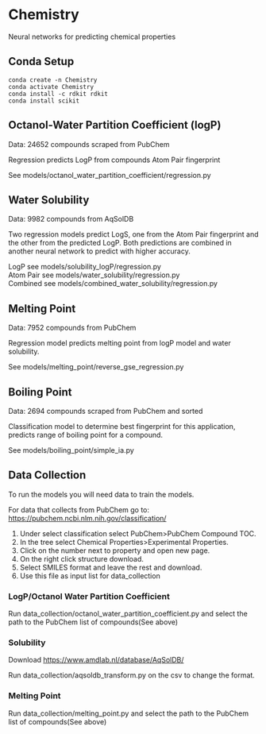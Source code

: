 # Chemistry
Neural networks for predicting chemical properties

## Conda Setup

```
conda create -n Chemistry
conda activate Chemistry
conda install -c rdkit rdkit
conda install scikit
```

## Octanol-Water Partition Coefficient (logP)
Data: 24652 compounds scraped from PubChem

Regression predicts LogP from compounds Atom Pair fingerprint

See models/octanol_water_partition_coefficient/regression.py

## Water Solubility
Data: 9982 compounds from AqSolDB

Two regression models predict LogS, one from the Atom Pair fingerprint and the other from the predicted LogP. Both predictions are combined in another neural network to predict with higher accuracy. 

LogP see models/solubility_logP/regression.py  
Atom Pair see models/water_solubility/regression.py  
Combined see models/combined_water_solubility/regression.py  

## Melting Point
Data: 7952 compounds from PubChem

Regression model predicts melting point from logP model and water solubility.

See models/melting_point/reverse_gse_regression.py

## Boiling Point
Data: 2694 compounds scraped from PubChem and sorted

Classification model to determine best fingerprint for this application, predicts range of boiling point for a compound.

See models/boiling_point/simple_ia.py

## Data Collection
To run the models you will need data to train the models.

For data that collects from PubChem go to: https://pubchem.ncbi.nlm.nih.gov/classification/  
1. Under select classification select PubChem>PubChem Compound TOC.
2. In the tree select Chemical Properties>Experimental Properties.
3. Click on the number next to property and open new page.
4. On the right click structure download.
5. Select SMILES format and leave the rest and download.
6. Use this file as input list for data_collection

### LogP/Octanol Water Partition Coefficient
Run data_collection/octanol_water_partition_coefficient.py and select the path to the PubChem list of compounds(See above)

### Solubility
Download https://www.amdlab.nl/database/AqSolDB/

Run data_collection/aqsoldb_transform.py on the csv to change the format.

### Melting Point
Run data_collection/melting_point.py and select the path to the PubChem list of compounds(See above)

